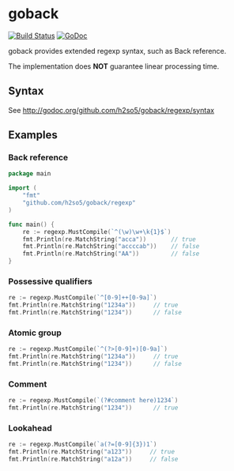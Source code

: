 goback
======

[![Build Status](https://travis-ci.org/h2so5/goback.svg)](https://travis-ci.org/h2so5/goback)
[![GoDoc](https://godoc.org/github.com/h2so5/goback/regexp?status.svg)](http://godoc.org/github.com/h2so5/goback/regexp)

goback provides extended regexp syntax, such as Back reference.

The implementation does **NOT** guarantee linear processing time.

## Syntax

See http://godoc.org/github.com/h2so5/goback/regexp/syntax

## Examples

### Back reference

```go
package main

import (
	"fmt"
	"github.com/h2so5/goback/regexp"
)

func main() {
	re := regexp.MustCompile(`^(\w)\w+\k{1}$`)
	fmt.Println(re.MatchString("acca"))       // true
	fmt.Println(re.MatchString("accccab"))    // false
	fmt.Println(re.MatchString("AA"))         // false
}
```

### Possessive qualifiers

```go
re := regexp.MustCompile(`^[0-9]++[0-9a]`)
fmt.Println(re.MatchString("1234a"))     // true
fmt.Println(re.MatchString("1234"))      // false
```

### Atomic group

```go
re := regexp.MustCompile(`^(?>[0-9]+)[0-9a]`)
fmt.Println(re.MatchString("1234a"))     // true
fmt.Println(re.MatchString("1234"))      // false
```

### Comment

```go
re := regexp.MustCompile(`(?#comment here)1234`)
fmt.Println(re.MatchString("1234"))      // true
```

### Lookahead

```go
re := regexp.MustCompile(`a(?=[0-9]{3})1`)
fmt.Println(re.MatchString("a123"))     // true
fmt.Println(re.MatchString("a12a"))     // false
```
